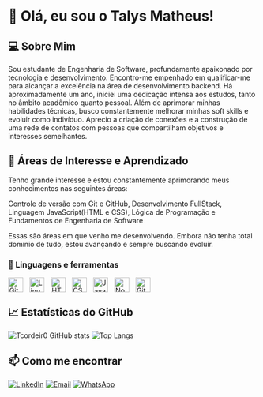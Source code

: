 # 👋 Olá, eu sou o Talys Matheus!

## 💻 Sobre Mim
Sou estudante de Engenharia de Software, profundamente apaixonado por tecnologia e desenvolvimento. Encontro-me empenhado em qualificar-me para alcançar a excelência na área de desenvolvimento backend. Há aproximadamente um ano, iniciei uma dedicação intensa aos estudos, tanto no âmbito acadêmico quanto pessoal. Além de aprimorar minhas habilidades técnicas, busco constantemente melhorar minhas soft skills e evoluir como indivíduo. Aprecio a criação de conexões e a construção de uma rede de contatos com pessoas que compartilham objetivos e interesses semelhantes.

## 🚀 Áreas de Interesse e Aprendizado
Tenho grande interesse e estou constantemente aprimorando meus conhecimentos nas seguintes áreas:

Controle de versão com Git e GitHub, 
Desenvolvimento FullStack, 
Linguagem JavaScript(HTML e CSS), 
Lógica de Programação e Fundamentos de Engenharia de Software 

Essas são áreas em que venho me desenvolvendo. Embora não tenha total 
domínio de tudo, estou avançando e sempre buscando evoluir.

### 🧰 Linguagens e ferramentas

<img align="left" alt="Git" width="30px" style="padding-right:10px;" src="https://cdn.jsdelivr.net/gh/devicons/devicon/icons/git/git-original.svg" />
<img align="left" alt="Linux" width="30px" style="padding-right:10px;" src="https://cdn.jsdelivr.net/gh/devicons/devicon/icons/linux/linux-original.svg" />
<img align="left" alt="HTML" width="30px" style="padding-right:10px;" src="https://cdn.jsdelivr.net/gh/devicons/devicon/icons/html5/html5-plain.svg" />
<img align="left" alt="CSS" width="30px" style="padding-right:10px;" src="https://cdn.jsdelivr.net/gh/devicons/devicon/icons/css3/css3-plain.svg" />
<img align="left" alt="JavaScript" width="30px" style="padding-right:10px;" src="https://cdn.jsdelivr.net/gh/devicons/devicon/icons/javascript/javascript-plain.svg" />
<img align="left" alt="NodeJS" width="30px" style="padding-right:10px;" src="https://cdn.jsdelivr.net/gh/devicons/devicon/icons/nodejs/nodejs-original.svg" />
<img align="left" alt="GitHub" width="30px" style="padding-right:10px;" src="https://cdn.jsdelivr.net/gh/devicons/devicon/icons/github/github-original.svg" />
<br />

#

## 📈 Estatísticas do GitHub

![Tcordeir0 GitHub stats](https://github-readme-stats.vercel.app/api?username=Tcordeir0&show_icons=true&theme=radical)
![Top Langs](https://github-readme-stats.vercel.app/api/top-langs/?username=Tcordeir0&layout=compact&theme=radical)

## 📫 Como me encontrar

[![LinkedIn](https://img.shields.io/badge/LinkedIn-0077B5?style=for-the-badge&logo=linkedin&logoColor=white)](https://www.linkedin.com/in/talys-matheus-c-silva-b04aa42a7/)
[![Email](https://img.shields.io/badge/Email-talysmatheus12@gmail.com-D14836?style=for-the-badge&logo=gmail&logoColor=white)](https://mail.google.com/mail/u/4/#inbox)
[![WhatsApp](https://img.shields.io/badge/WhatsApp-25D366?style=for-the-badge&logo=whatsapp&logoColor=white)](https://wa.me/5564999727955)
